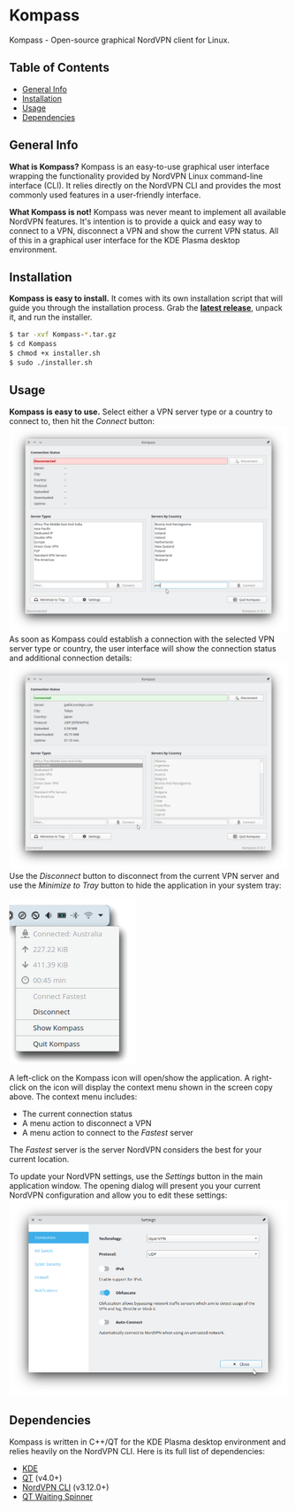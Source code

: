 # Kompass
Kompass - Open-source graphical NordVPN client for Linux.

## Table of Contents
* [General Info](#general-info)
* [Installation](#installation)
* [Usage](#Usage)
* [Dependencies](#dependencies)

## General Info
**What is Kompass?** Kompass is an easy-to-use graphical user interface wrapping the functionality provided by NordVPN Linux command-line interface (CLI).
It relies directly on the NordVPN CLI and provides the most commonly used features in a user-friendly interface.

**What Kompass is not!** Kompass was never meant to implement all available NordVPN features. It's intention is to provide a quick and easy way to connect to a VPN, disconnect a VPN and show the current VPN status. All of this in a graphical user interface for the KDE Plasma desktop environment.

## Installation
**Kompass is easy to install.** It comes with its own installation script that will guide you through the installation process. Grab the **[latest release](https://github.com/amoekesch/Kompass/releases)**, unpack it, and run the installer.

```bash
$ tar -xvf Kompass-*.tar.gz
$ cd Kompass
$ chmod +x installer.sh
$ sudo ./installer.sh
```

## Usage
**Kompass is easy to use.** Select either a VPN server type or a country to connect to, then hit the *Connect* button:
![Kompass Disconnected](https://github.com/amoekesch/Kompass/raw/main/doc/kompass_disconnected.png)
As soon as Kompass could establish a connection with the selected VPN server type or country, the user interface will show the connection status and additional connection details:
![Kompass Connected](https://github.com/amoekesch/Kompass/raw/main/doc/kompass_connected.png)
Use the *Disconnect* button to disconnect from the current VPN server and use the *Minimize to Tray* button to hide the application in your system tray:

![Kompass Tray](https://github.com/amoekesch/Kompass/raw/main/doc/kompass_tray.png)

A left-click on the Kompass icon will open/show the application. A right-click on the icon will display the context menu shown in the screen copy above. The context menu includes:
* The current connection status
* A menu action to disconnect a VPN
* A menu action to connect to the *Fastest* server

The *Fastest* server is the server NordVPN considers the best for your current location.

To update your NordVPN settings, use the *Settings* button in the main application window. The opening dialog will present you your current NordVPN configuration and allow you to edit these settings:
![Kompass Settings](https://github.com/amoekesch/Kompass/raw/main/doc/kompass_settings.png)

## Dependencies
Kompass is written in C++/QT for the KDE Plasma desktop environment and relies heavily on the NordVPN CLI. Here is its full list of dependencies:
* [KDE](https://kde.org/)
* [QT](https://www.qt.io/) (v4.0+)
* [NordVPN CLI](https://nordvpn.com/download/linux/) (v3.12.0+)
* [QT Waiting Spinner](https://github.com/snowwlex/QtWaitingSpinner)
